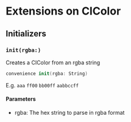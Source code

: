 # Extensions on CIColor

## Initializers

### `init(rgba:)`

Creates a CIColor from an rgba string

``` swift
convenience init(rgba: String) 
```

E.g.
`aaa`
`ff00`
`bb00ff`
`aabbccff`

#### Parameters

  - rgba: The hex string to parse in rgba format

